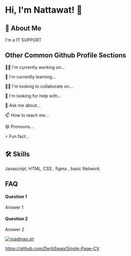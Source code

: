 # Hi, I'm Nattawat! 👋

## 🚀 About Me
I'm a IT SUPPORT

## Other Common Github Profile Sections
👩‍💻 I'm currently working on...

🧠 I'm currently learning...

👯‍♀️ I'm looking to collaborate on...

🤔 I'm looking for help with...

💬 Ask me about...

📫 How to reach me...

😄 Pronouns...

⚡️ Fun fact...


## 🛠 Skills
Javascript, HTML, CSS , figma , basic Network 

## FAQ

#### Question 1

Answer 1

#### Question 2

Answer 2

<a href="https://roadmap.sh"><img src="https://roadmap.sh/card/wide/6778ed2570129741a82fcc6b?variant=dark&roadmaps=full-stack%2Cux-design%2Cgit-github%2Cfrontend" alt="roadmap.sh"/></a>

https://github.com/DerbSwag/Single-Page-CV
